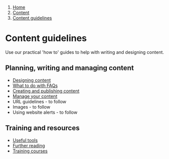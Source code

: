 1. [Home](/docs/core/contents)
2. [Content](/docs/core/content/overview)
3. [Content guidelines](#)

# Content guidelines

Use our practical 'how to' guides to help with writing and designing content.

## Planning, writing and managing content

*   [Designing content](/docs/core/content/designing-content)
*   [What to do with FAQs](/docs/core/content/what-to-do-with-faqs)
*   [Creating and publishing content](/docs/core/content/creating-and-publishing-content)
*   [Manage your content](/docs/core/content/manage-your-content)
*   URL guidelines - to follow
*   Images - to follow
*   Using website alerts - to follow

## Training and resources

*   [Useful tools](/docs/core/content/useful-tools)
*   [Further reading](/docs/core/content/content-design-further-reading)
*   [Training courses](/docs/core/content/training-courses)
